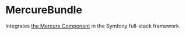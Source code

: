MercureBundle
=============

Integrates [the Mercure Component](https://github.com/symfony/mercure) in the Symfony full-stack framework.
